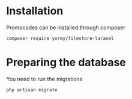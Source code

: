 # Installation

Promocodes can be installed through composer
```bash
composer require yormy/filestore-laravel
```

# Preparing the database

You need to run the migrations
```bash
php artisan migrate
```
